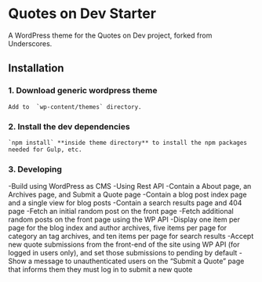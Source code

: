 # Quotes on Dev Starter

A WordPress theme for the Quotes on Dev project, forked from Underscores.

## Installation


### 1. Download generic wordpress theme 

	Add to  `wp-content/themes` directory.


### 2. Install the dev dependencies

 	`npm install` **inside theme directory** to install the npm packages needed for Gulp, etc.


### 3. Developing

-Build using WordPress as CMS
-Using Rest API
-Contain a About page, an Archives page, and Submit a Quote page
-Contain a blog post index page and a single view for blog posts
-Contain a search results page and 404 page
-Fetch an initial random post on the front page
-Fetch additional random posts on the front page using the WP API
-Display one item per page for the blog index and author archives, five items per page for category an  tag archives, and ten items per page for search results
-Accept new quote submissions from the front-end of the site using WP API (for logged in users only), 	 and set those submissions to pending by default
-Show a message to unauthenticated users on the “Submit a Quote” page that informs them they must log in to submit a new quote
